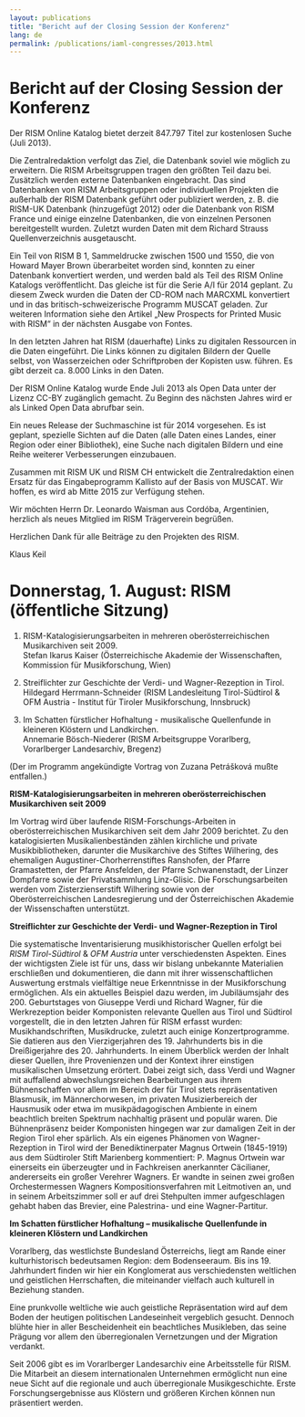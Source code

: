 ```yaml
---
layout: publications
title: "Bericht auf der Closing Session der Konferenz"
lang: de
permalink: /publications/iaml-congresses/2013.html
---
```


# Bericht auf der Closing Session der Konferenz 

Der RISM Online Katalog bietet derzeit 847.797 Titel zur kostenlosen Suche (Juli 2013).

Die Zentralredaktion verfolgt das Ziel, die Datenbank soviel wie möglich zu erweitern. Die RISM Arbeitsgruppen tragen den größten Teil dazu bei. Zusätzlich werden externe Datenbanken eingebracht. Das sind Datenbanken von RISM Arbeitsgruppen oder individuellen Projekten die außerhalb der RISM Datenbank geführt oder publiziert werden, z. B. die RISM-UK Datenbank (hinzugefügt 2012) oder die Datenbank von RISM France und einige einzelne Datenbanken, die von einzelnen Personen bereitgestellt wurden. Zuletzt wurden Daten mit dem Richard Strauss Quellenverzeichnis ausgetauscht.

Ein Teil von RISM B 1, Sammeldrucke zwischen 1500 und 1550, die von Howard Mayer Brown überarbeitet worden sind, konnten zu einer Datenbank konvertiert werden, und werden bald als Teil des RISM Online Katalogs veröffentlicht. Das gleiche ist für die Serie A/I für 2014 geplant. Zu diesem Zweck wurden die Daten der CD-ROM nach MARCXML konvertiert und in das britisch-schweizerische Programm MUSCAT geladen. Zur weiteren Information siehe den Artikel „New Prospects for Printed Music with RISM“ in der nächsten Ausgabe von Fontes.

In den letzten Jahren hat RISM (dauerhafte) Links zu digitalen Ressourcen in die Daten eingeführt. Die Links können zu digitalen Bildern der Quelle selbst, von Wasserzeichen oder Schriftproben der Kopisten usw. führen. Es gibt derzeit ca. 8.000 Links in den Daten.

Der RISM Online Katalog wurde Ende Juli 2013 als Open Data unter der Lizenz CC-BY zugänglich gemacht. Zu Beginn des nächsten Jahres wird er als Linked Open Data abrufbar sein.

Ein neues Release der Suchmaschine ist für 2014 vorgesehen. Es ist geplant, spezielle Sichten auf die Daten (alle Daten eines Landes, einer Region oder einer Bibliothek), eine Suche nach digitalen Bildern und eine Reihe weiterer Verbesserungen einzubauen.

Zusammen mit RISM UK und RISM CH entwickelt die Zentralredaktion einen Ersatz für das Eingabeprogramm Kallisto auf der Basis von MUSCAT. Wir hoffen, es wird ab Mitte 2015 zur Verfügung stehen.

Wir möchten Herrn Dr. Leonardo Waisman aus Cordóba, Argentinien, herzlich als neues Mitglied im RISM Trägerverein begrüßen.

Herzlichen Dank für alle Beiträge zu den Projekten des RISM.

Klaus Keil

# Donnerstag, 1. August: RISM (öffentliche Sitzung)

1. RISM-Katalogisierungsarbeiten in mehreren oberösterreichischen Musikarchiven seit 2009.  
Stefan Ikarus Kaiser (Österreichische Akademie der Wissenschaften, Kommission für Musikforschung, Wien)  

2. Streiflichter zur Geschichte der Verdi- und Wagner-Rezeption in Tirol. Hildegard Herrmann-Schneider (RISM Landesleitung Tirol-Südtirol & OFM Austria - Institut für Tiroler Musikforschung, Innsbruck)

3. Im Schatten fürstlicher Hofhaltung - musikalische Quellenfunde in kleineren Klöstern und Landkirchen.   
Annemarie Bösch-Niederer (RISM Arbeitsgruppe Vorarlberg, Vorarlberger Landesarchiv, Bregenz)  

(Der im Programm angekündigte Vortrag von Zuzana Petrášková mußte entfallen.)

**RISM-Katalogisierungsarbeiten in mehreren oberösterreichischen Musikarchiven seit 2009**

Im Vortrag wird über laufende RISM-Forschungs-Arbeiten in oberösterreichischen Musikarchiven seit dem Jahr 2009 berichtet. Zu den katalogisierten Musikalienbeständen zählen kirchliche und private Musikbibliotheken, darunter die Musikarchive des Stiftes Wilhering, des ehemaligen Augustiner-Chorherrenstiftes Ranshofen, der Pfarre Gramastetten, der Pfarre Ansfelden, der Pfarre Schwanenstadt, der Linzer Dompfarre sowie der Privatsammlung Linz-Glisic. Die Forschungsarbeiten werden vom Zisterzienserstift Wilhering sowie von der Oberösterreichischen Landesregierung und der Österreichischen Akademie der Wissenschaften unterstützt.

**Streiflichter zur Geschichte der Verdi- und Wagner-Rezeption in Tirol**

Die systematische Inventarisierung musikhistorischer Quellen erfolgt bei _RISM Tirol-Südtirol_ & _OFM Austria_ unter verschiedensten Aspekten. Eines der wichtigsten Ziele ist für uns, dass wir bislang unbekannte Materialien erschließen und dokumentieren, die dann mit ihrer wissenschaftlichen Auswertung erstmals vielfältige neue Erkenntnisse in der Musikforschung ermöglichen. Als ein aktuelles Beispiel dazu werden, im Jubiläumsjahr des 200. Geburtstages von Giuseppe Verdi und Richard Wagner, für die Werkrezeption beider Komponisten relevante Quellen aus Tirol und Südtirol vorgestellt, die in den letzten Jahren für RISM erfasst wurden: Musikhandschriften, Musikdrucke, zuletzt auch einige Konzertprogramme. Sie datieren aus den Vierzigerjahren des 19. Jahrhunderts bis in die Dreißigerjahre des 20. Jahrhunderts. In einem Überblick werden der Inhalt dieser Quellen, ihre Provenienzen und der Kontext ihrer einstigen musikalischen Umsetzung erörtert. Dabei zeigt sich, dass Verdi und Wagner mit auffallend abwechslungsreichen Bearbeitungen aus ihrem Bühnenschaffen vor allem im Bereich der für Tirol stets repräsentativen Blasmusik, im Männerchorwesen, im privaten Musizierbereich der Hausmusik oder etwa im musikpädagogischen Ambiente in einem beachtlich breiten Spektrum nachhaltig präsent und populär waren. Die Bühnenpräsenz beider Komponisten hingegen war zur damaligen Zeit in der Region Tirol eher spärlich. Als ein eigenes Phänomen von Wagner-Rezeption in Tirol wird der Benediktinerpater Magnus Ortwein (1845-1919) aus dem Südtiroler Stift Marienberg kommentiert: P. Magnus Ortwein war einerseits ein überzeugter und in Fachkreisen anerkannter Cäcilianer, andererseits ein großer Verehrer Wagners. Er wandte in seinen zwei großen Orchestermessen Wagners Kompositionsverfahren mit Leitmotiven an, und in seinem Arbeitszimmer soll er auf drei Stehpulten immer aufgeschlagen gehabt haben das Brevier, eine Palestrina- und eine Wagner-Partitur.

**Im Schatten fürstlicher Hofhaltung – musikalische Quellenfunde in kleineren Klöstern und Landkirchen**

Vorarlberg, das westlichste Bundesland Österreichs, liegt am Rande einer kulturhistorisch bedeutsamen Region: dem Bodenseeraum. Bis ins 19. Jahrhundert finden wir hier ein Konglomerat aus verschiedensten weltlichen und geistlichen Herrschaften, die miteinander vielfach auch kulturell in Beziehung standen.

Eine prunkvolle weltliche wie auch geistliche Repräsentation wird auf dem Boden der heutigen politischen Landeseinheit vergeblich gesucht. Dennoch blühte hier in aller Bescheidenheit ein beachtliches Musikleben, das seine Prägung vor allem den überregionalen Vernetzungen und der Migration verdankt.

Seit 2006 gibt es im Vorarlberger Landesarchiv eine Arbeitsstelle für RISM. Die Mitarbeit an diesem internationalen Unternehmen ermöglicht nun eine neue Sicht auf die regionale und auch überregionale Musikgeschichte. Erste Forschungsergebnisse aus Klöstern und größeren Kirchen können nun präsentiert werden.